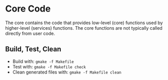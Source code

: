 # Core Code

The core contains the code that provides low-level (core) functions used
by higher-level (services) functions.
The core functions are not typically called directly from user code.

## Build, Test, Clean

- Build with: `gmake -f Makefile`
- Test with: `gmake -f Makefile check`
- Clean generated files with: `gmake -f Makefile clean`

